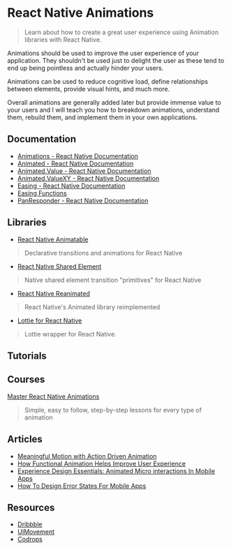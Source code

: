 # React Native Animations

> Learn about how to create a great user experience using Animation libraries with React Native.

Animations should be used to improve the user experience of your application. They shouldn't be used just to delight the user as these tend to end up being pointless and actually hinder your users.

Animations can be used to reduce cognitive load, define relationships between elements, provide visual hints, and much more.

Overall animations are generally added later but provide immense value to your users and I will teach you how to breakdown animations, understand them, rebuild them, and implement them in your own applications.

## Documentation

- [Animations - React Native Documentation](https://reactnative.dev/docs/animations)
- [Animated - React Native Documentation](https://reactnative.dev/docs/animated)
- [Animated.Value - React Native Documentation](https://reactnative.dev/docs/animatedvalue)
- [Animated.ValueXY - React Native Documentation](https://reactnative.dev/docs/animatedvaluexy)
- [Easing - React Native Documentation](https://reactnative.dev/docs/easing.html)
- [Easing Functions](https://easings.net/)
- [PanResponder - React Native Documentation](https://facebook.github.io/react-native/docs/panresponder.html)

## Libraries

- [React Native Animatable](https://github.com/oblador/react-native-animatable)

> Declarative transitions and animations for React Native

- [React Native Shared Element](https://github.com/IjzerenHein/react-native-shared-element)

> Native shared element transition "primitives" for React Native

- [React Native Reanimated](https://github.com/software-mansion/react-native-reanimated)

> React Native's Animated library reimplemented

- [Lottie for React Native](https://github.com/lottie-react-native/lottie-react-native)

> Lottie wrapper for React Native.

## Tutorials

## Courses

[Master React Native Animations](https://www.udemy.com/course/master-react-native-animations/)

> Simple, easy to follow, step-by-step lessons for every type of animation

## Articles

- [Meaningful Motion with Action Driven Animation](http://tobiasahlin.com/blog/meaningful-motion-w-action-driven-animation)
- [How Functional Animation Helps Improve User Experience](https://www.smashingmagazine.com/2017/01/how-functional-animation-helps-improve-user-experience/)
- [Experience Design Essentials: Animated Micro interactions In Mobile Apps](https://www.smashingmagazine.com/2016/08/experience-design-essentials-animated-microinteractions-in-mobile-apps/)
- [How To Design Error States For Mobile Apps](https://www.smashingmagazine.com/2016/09/how-to-design-error-states-for-mobile-apps/)

## Resources

- [Dribbble](https://dribbble.com/)
- [UIMovement](https://uimovement.com/)
- [Codrops](https://tympanus.net/codrops/)
